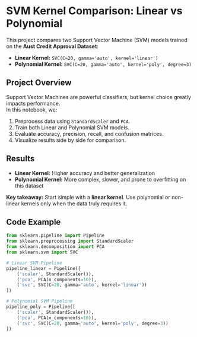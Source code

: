 # SVM Kernel Comparison: Linear vs Polynomial

This project compares two Support Vector Machine (SVM) models trained on the **Aust Credit Approval Dataset**:

- **Linear Kernel:** `SVC(C=20, gamma='auto', kernel='linear')`
- **Polynomial Kernel:** `SVC(C=20, gamma='auto', kernel='poly', degree=3)`

## Project Overview

Support Vector Machines are powerful classifiers, but kernel choice greatly impacts performance.  
In this notebook, we:
1. Preprocess data using `StandardScaler` and `PCA`.
2. Train both Linear and Polynomial SVM models.
3. Evaluate accuracy, precision, recall, and confusion matrices.
4. Visualize results side by side for comparison.

## Results

- **Linear Kernel:** Higher accuracy and better generalization  
- **Polynomial Kernel:** More complex, slower, and prone to overfitting on this dataset  

**Key takeaway:** Start simple with a **linear kernel**. Use polynomial or non-linear kernels only when the data truly requires it.

## Code Example

```python
from sklearn.pipeline import Pipeline
from sklearn.preprocessing import StandardScaler
from sklearn.decomposition import PCA
from sklearn.svm import SVC

# Linear SVM Pipeline
pipeline_linear = Pipeline([
    ('scaler', StandardScaler()),
    ('pca', PCA(n_components=10)),
    ('svc', SVC(C=20, gamma='auto', kernel='linear'))
])

# Polynomial SVM Pipeline
pipeline_poly = Pipeline([
    ('scaler', StandardScaler()),
    ('pca', PCA(n_components=10)),
    ('svc', SVC(C=20, gamma='auto', kernel='poly', degree=3))
])
